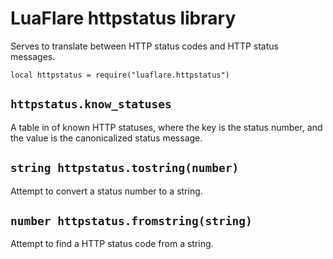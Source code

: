 # LuaFlare httpstatus library

Serves to translate between HTTP status codes and HTTP status messages.

`local httpstatus = require("luaflare.httpstatus")`

## `httpstatus.know_statuses`

A table in of known HTTP statuses, where the key is the status number, and the value is the canonicalized status message.

## `string httpstatus.tostring(number)`

Attempt to convert a status number to a string.

## `number httpstatus.fromstring(string)`

Attempt to find a HTTP status code from a string.

